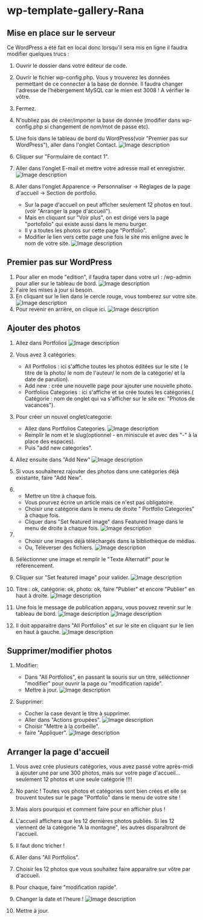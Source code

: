 # wp-template-gallery-Rana

## Mise en place sur le serveur 

Ce WordPress a été fait en local donc lorsqu'il sera mis en ligne il faudra modifier quelques trucs :
1. Ouvrir le dossier dans votre éditeur de code.
2. Ouvrir le fichier wp-config.php. Vous y trouverez les données permettant de ce connecter à la base de donnée. Il faudra changer l'adresse de l’hébergement MySQL car le mien est 3008 ! A vérifier le vôtre.
3. Fermez.
4. N'oubliez pas de créer/importer la base de donnée (modifier dans wp-config.php si changement de nom/mot de passe etc).

5. Une fois dans le tableau de bord du WordPress(voir "Premier pas sur WordPress"), aller dans l'onglet Contact.
![Image description](imageReadme/wp18.PNG)
6. Cliquer sur "Formulaire de contact 1".
7. Aller dans l'onglet E-mail et mettre votre adresse mail et enregistrer.
![Image description](imageReadme/wp19.PNG)

8. Aller dans l'onglet Apparence -> Personnaliser -> Réglages de la page d'accueil -> Section de portfolio.
    * Sur la page d'accueil on peut afficher seulement 12 photos en tout.(voir "Arranger la page d'accueil").
    * Mais en cliquant sur "Voir plus", on est dirigé vers la page "portofolio" qui existe aussi dans le menu burger.
    * Il y a toutes les photos sur cette page "Portfolio".
    * Modifier le lien vers cette page une fois le site mis enligne avec le nom de votre site.
    ![Image description](imageReadme/wp20.PNG)



## Premier pas sur WordPress

1. Pour aller en mode "edition", il faudra taper dans votre url : /wp-admin pour aller sur le tableau de bord.
![Image description](imageReadme/wp1.PNG)
2. Faire les mises à jour si besoin.
3. En cliquant sur le lien dans le cercle rouge, vous tomberez sur votre site.
![Image description](imageReadme/wp3.PNG)
4. Pour revenir en arrière, on clique ici.
![Image description](imageReadme/wp5.PNG)

## Ajouter des photos

1. Allez dans Portfolios
![Image description](imageReadme/wp4.PNG)
2. Vous avez 3 catégories: 
    * All Portfolios : ici s'affiche toutes les photos éditées sur le site ( le titre de la photo/ le nom de l'auteur/ le nom de la catégorie/ et la date de parution).
    * Add new : crée une nouvelle page pour ajouter une nouvelle photo.
    * Portfolios Categories : ici s'affiche et se crée toutes les catégories.( Catégorie : nom de onglet qui va s'afficher sur le site ex: "Photos de vacances").

3. Pour créer un nouvel onglet/categorie:
    * Allez dans Portfolios Categories.
    ![Image description](imageReadme/wp6.PNG)
    * Remplir le nom et le slug(optionnel - en miniscule et avec des "-" à la place des espaces).
    * Puis "add new categories".

4. Allez ensuite dans "Add New"
![Image description](imageReadme/wp7.PNG)

5. Si vous souhaiterez rajouter des photos dans une catégories déjà existante, faire "Add New".

6. * Mettre un titre à chaque fois.
   * Vous pourvez écrire un article mais ce n'est pas obligatoire.
   * Choisir une catégorie dans le menu de droite " Portfolio Categories" à chaque fois.
   * Cliquer dans "Set featured image" dans Featured Image dans le menu de droite à chaque fois.
   ![Image description](imageReadme/wp8.PNG)

7. * Choisir une images déjà téléchargés dans la bibliothèque de médias.
   * Ou, Téléverser des fichiers.
   ![Image description](imageReadme/wp9.PNG)

8. Séléctionner une image et remplir le "Texte Alternatif" pour le référencement.

9. Cliquer sur "Set featured image" pour valider.
![Image description](imageReadme/wp10.PNG)

10. Titre : ok, catégorie: ok, photo: ok, faire "Publier" et encore "Publier" en haut à droite.
![Image description](.imageReadme/wp11.PNG)

11. Une fois le message de publication apparu, vous pouvez revenir sur le tableau de bord.
![Image description](imageReadme/wp12.PNG)
![Image description](imageReadme/wp13.PNG)

12. Il doit apparaitre dans "All Portfolios" et sur le site en cliquant sur le lien en haut à gauche.
![Image description](imageReadme/wp14.PNG)


## Supprimer/modifier photos

1. Modifier:
    * Dans "All Portfolios", en passant la souris sur un titre, séléctionner "modifier" pour ouvrir la page ou "modification rapide".
    * Mettre à jour.
    ![Image description](imageReadme/wp15.PNG)

2. Supprimer:
    * Cocher la case devant le titre à supprimer.
    * Aller dans "Actions groupées".
    ![Image description](imageReadme/wp16.PNG)
    * Choisir "Mettre à la corbeille".
    * faire "Appliquer".
    ![Image description](imageReadme/wp17.PNG)

## Arranger la page d'accueil

1. Vous avez crée plusieurs catégories, vous avez passé votre après-midi à ajouter une par une 300 photos, mais sur votre page d'accueil... seulement 12 photos et une seule catégorie !!!!
2. No panic ! Toutes vos photos et catégories sont bien crées et elle se trouvent toutes sur le page "Portfolio" dans le menu de votre site !
3. Mais alors pourquoi et comment faire pour en afficher plus !
4. L'accueil affichera que les 12 dernières photos publiés. Si les 12 viennent de la catégorie "A la montagne", les autres disparaîtront de l'accueil.
5. Il faut donc tricher !

6. Aller dans "All Portfolios".
7. Choisir les 12 photos que vous souhaitez faire apparaitre sur vôtre par d'accueil.
8. Pour chaque, faire "modification rapide".
9. Changer la date et l'heure !
![Image description](imageReadme/wp15.PNG)
10. Mettre à jour.
